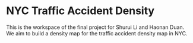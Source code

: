 # NYC Traffic Accident Density

This is the workspace of the final project for Shurui Li and Haonan Duan. We aim to build a density map for the traffic accident density map in NYC.

